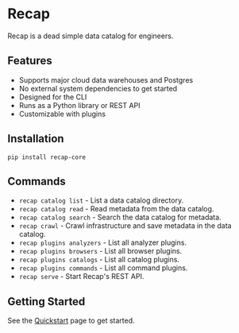 # Recap

Recap is a dead simple data catalog for engineers.

## Features

* Supports major cloud data warehouses and Postgres
* No external system dependencies to get started
* Designed for the CLI
* Runs as a Python library or REST API
* Customizable with plugins

## Installation

    pip install recap-core

## Commands

* `recap catalog list` - List a data catalog directory.
* `recap catalog read` - Read metadata from the data catalog.
* `recap catalog search` - Search the data catalog for metadata.
* `recap crawl` - Crawl infrastructure and save metadata in the data catalog.
* `recap plugins analyzers` - List all analyzer plugins.
* `recap plugins browsers` - List all browser plugins.
* `recap plugins catalogs` - List all catalog plugins.
* `recap plugins commands` - List all command plugins.
* `recap serve` - Start Recap's REST API.

## Getting Started

See the [Quickstart](quickstart.md) page to get started.

